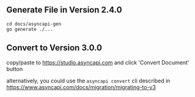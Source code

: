 ## Generate File in Version 2.4.0
```
cd docs/asyncapi-gen
go generate ./...
```

## Convert to Version 3.0.0
copy/paste to https://studio.asyncapi.com and click 'Convert Document' button

alternatively, you could use the `asyncapi convert` cli described in https://www.asyncapi.com/docs/migration/migrating-to-v3
